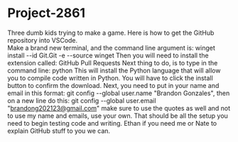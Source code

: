 # Project-2861
Three dumb kids trying to make a game.
Here is how to get the GitHub repository into VSCode.                                                                                                                                      
Make a brand new terminal, and the command line argument is: winget install --id Git.Git -e --source winget
Then you will need to install the extension called: GitHub Pull Requests
Next thing to do, is to type in the command line: python
This will install the Python language that will allow you to compile code written in Python.
You will have to click the install button to confirm the download.
Next, you need to put in your name and email in this format: git config --global user.name "Brandon Gonzales", then on a new line do this: git config --global user.email "brandong202123@gmail.com" make sure to use the quotes as well and not to use my name and emails, use your own. That should be all the setup you need to begin testing code and writing. Ethan if you need me or Nate to explain GitHub stuff to you we can. 

